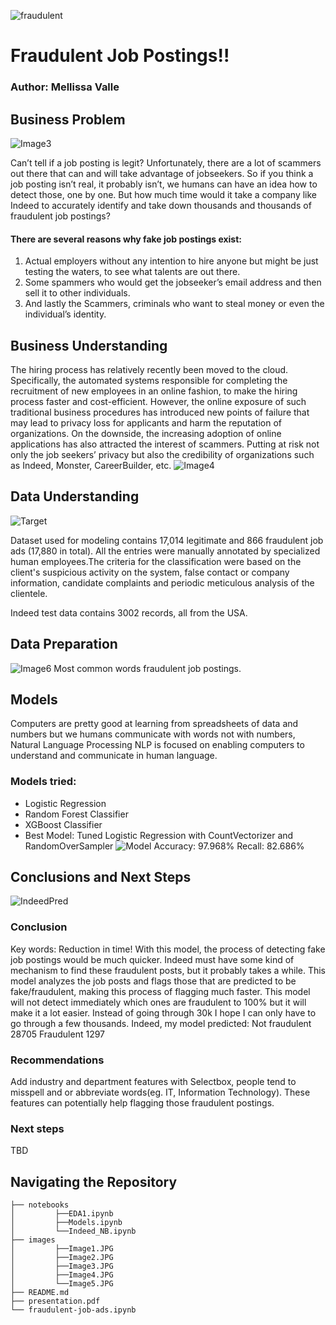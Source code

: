 ![fraudulent](https://images.tmcnet.com/tmc/misc/articles/image/2020-jan/3871346650-hacker-adobe.jpeg)
# Fraudulent Job Postings!! 
### Author: Mellissa Valle
## Business Problem 
![Image3](https://user-images.githubusercontent.com/74070082/144143954-625bdac0-4e54-46e5-8a5a-c12884505fd3.png)

Can’t tell if a job posting is legit? Unfortunately, there are a lot of scammers out there that can and will take advantage of jobseekers. So if you think a job posting isn’t real, it probably isn’t, we humans can have an idea how to detect those, one by one. But how much time would it take a company like Indeed to accurately identify and take down thousands and thousands of fraudulent job postings? 
#### There are several reasons why fake job postings exist: 
1. Actual employers without any intention to hire anyone but might be just testing the waters, to see what talents are out there.
2. Some spammers who would get the jobseeker’s email address and then sell it to other individuals. 
3. And lastly the Scammers, criminals who want to steal money or even the individual’s identity.

## Business Understanding
The hiring process has relatively recently been moved to the cloud. Specifically, the automated systems responsible for completing the recruitment of new employees in an online fashion, to make the hiring process faster and cost-efficient. However, the online exposure of such traditional business procedures has introduced new points of failure that may lead to privacy loss for applicants and harm the reputation of organizations. 
On the downside, the increasing adoption of online applications has also attracted the interest of scammers. Putting at risk not only the job seekers’ privacy but also the credibility of organizations such as Indeed, Monster, CareerBuilder, etc.
![Image4](https://user-images.githubusercontent.com/74070082/144143983-181cf53d-f405-4fca-9e57-6998488b779c.png)


## Data Understanding
![Target](https://user-images.githubusercontent.com/74070082/143786875-797c8179-3d69-4e59-afcd-58ac4695d1bc.png)

Dataset used for modeling contains 17,014 legitimate and 866 fraudulent job ads (17,880 in total). All the entries were manually annotated by specialized human employees.The criteria for the classification were based on the client's suspicious activity on the system, false contact or company information, candidate complaints and periodic meticulous analysis of the clientele. 

Indeed test data contains 3002 records, all from the USA.

## Data Preparation
![Image6](https://user-images.githubusercontent.com/74070082/144144150-d27bf530-0d03-40e8-822f-d0fd3870c94e.png)
Most common words fraudulent job postings.

## Models
Computers are pretty good at learning from spreadsheets of data and numbers but we humans communicate with words not with numbers, Natural Language Processing NLP is focused on enabling computers to understand and communicate in human language.
### Models tried:
- Logistic Regression
- Random Forest Classifier
- XGBoost Classifier 
- Best Model:
Tuned Logistic Regression with CountVectorizer and RandomOverSampler
![Model](https://user-images.githubusercontent.com/74070082/144143583-e9684750-d44d-4330-afee-d67bbeb254bf.png)
Accuracy: 97.968%
Recall:  82.686%

## Conclusions and Next Steps
![IndeedPred](https://user-images.githubusercontent.com/74070082/144143750-ed5eaa47-e1c1-45ce-98f7-d62314613877.png)
### Conclusion
Key words: Reduction in time!  With this model, the process of detecting fake job postings would be much quicker. Indeed must have some kind of mechanism to find these fraudulent posts, but it probably takes a while. This model analyzes the job posts and flags those that are predicted to be fake/fraudulent, making this process of flagging  much faster.
This model will not detect immediately which ones are fraudulent to 100% but it will make it a lot easier. Instead of going through 30k I hope I can only have to go through a few thousands. 
Indeed, my model predicted:
Not fraudulent    28705
Fraudulent    1297
### Recommendations 

Add  industry and department features with Selectbox, people tend to misspell and or abbreviate words(eg. IT, Information Technology). These features can potentially help flagging those fraudulent postings. 


### Next steps
TBD


## Navigating the Repository
```
├── notebooks
│         ├──EDA1.ipynb
│         ├──Models.ipynb
│         └──Indeed_NB.ipynb
├── images
│         ├──Image1.JPG
│         ├──Image2.JPG
│         ├──Image3.JPG
│         ├──Image4.JPG
│         └──Image5.JPG
├── README.md
├── presentation.pdf
└── fraudulent-job-ads.ipynb
```
